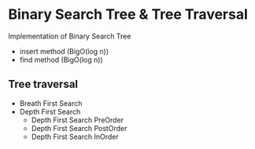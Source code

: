 # Binary Search Tree & Tree Traversal

Implementation of Binary Search Tree

- insert method (BigO(log n))
- find method (BigO(log n))

## Tree traversal

- Breath First Search
- Depth First Search
  - Depth First Search PreOrder
  - Depth First Search PostOrder
  - Depth First Search InOrder
